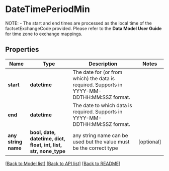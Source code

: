 # DateTimePeriodMin

 NOTE:       - The start and end times are processed as the local time of the factsetExchangeCode provided. Please refer to the **Data Model User Guide** for time zone to exchange mappings.    

## Properties
Name | Type | Description | Notes
------------ | ------------- | ------------- | -------------
**start** | **datetime** | The date for (or from which) the data is required. Supports in YYYY-MM-DDTHH:MM:SSZ format.   | 
**end** | **datetime** | The date to which data is required. Supports in YYYY-MM-DDTHH:MM:SSZ format.   | 
**any string name** | **bool, date, datetime, dict, float, int, list, str, none_type** | any string name can be used but the value must be the correct type | [optional]

[[Back to Model list]](../README.md#documentation-for-models) [[Back to API list]](../README.md#documentation-for-api-endpoints) [[Back to README]](../README.md)


